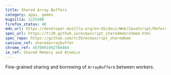 ```yaml
---
title: Shared Array Buffers
category: apps, games
bugzilla: 1225406
firefox_status: 46
mdn_url: https://developer.mozilla.org/en-US/docs/Web/JavaScript/Reference/Global_Objects/SharedArrayBuffer
spec_url: https://tc39.github.io/ecmascript_sharedmem/shmem.html
spec_repo: https://github.com/tc39/ecmascript_sharedmem
caniuse_ref: sharedarraybuffer
chrome_ref: 4570991992766464
ie_ref: Shared Memory and Atomics
---
```


Fine-grained sharing and borrowing of `ArrayBuffer`s between workers.
